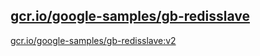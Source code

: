 
[gcr.io/google-samples/gb-redisslave](https://hub.docker.com/r/anjia0532/google-samples.gb-redisslave/tags/)
-----


[gcr.io/google-samples/gb-redisslave:v2](https://hub.docker.com/r/anjia0532/google-samples.gb-redisslave/tags/)


